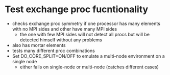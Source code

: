 # Test exchange proc fucntionality
- checks exchange proc symmetry if one processor has many elements with no MPI sides and other have many MPI sides
  - the one with few MPI sides will not detect all procs but will be detected himself without any problems
- also has mortar elements
- tests many different proc combinations
- Set DO_CORE_SPLIT=ON/OFF to emulate a multi-node environment on a single node
  - either fails on single-node or multi-node (catches different cases)
